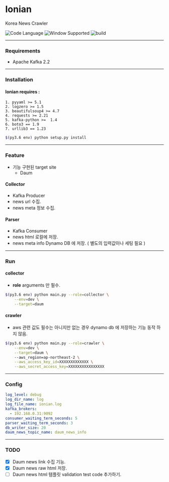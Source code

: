 
# **Ionian**
Korea News Crawler

![Code Language](https://img.shields.io/badge/python-3.6-blue.svg) ![Window Supported](https://img.shields.io/badge/windows-not%20supported-red.svg) ![build](https://img.shields.io/circleci/token/YOURTOKEN/project/github/RedSparr0w/node-csgo-parser/master.svg)
   
---
### **Requirements**

- Apache Kafka 2.2

---
### **Installation**
    
#### Ionian requires :
    1. pyyaml >= 5.1
    2. logzero >= 1.5
    3. beautifulsoup4 >= 4.7
    4. requests >= 2.21
    5. kafka-python >=  1.4
    6. boto3 == 1.9
    7. urllib3 == 1.23
   
 ```bash
$(py3.6 env) python setup.py install 
``` 
---
### **Feature**
- 기능 구현된 target site
    - Daum
    
#### Collector
- Kafka Producer
- news url 수집.
- news meta 정보 수집.

#### Parser
- Kafka Consumer
- news html 로컬에 저장.
- news meta info Dynamo DB 에 저장. 
  ( 별도의 입력값이나 세팅 필요 )    

---
### **Run**
#### collector
- **role** arguments 만 필수.
```bash
$(py3.6 env) python main.py --role=collector \
    --env=dev \
    --target=daum
```

#### crawler
- aws 관련 값도 필수는 아니지만 없는 경우 dynamo db 에 저장하는 기능 동작 하지 않음.
```bash
$(py3.6 env) python main.py --role=crawler \
    --env=dev \
    --target=daum \ 
    --aws_region=ap-northeast-2 \
    --aws_access_key_id=XXXXXXXXXXXXX \
    --aws_secret_access_key=XXXXXXXXXXXXXXXX
```
---
### **Config**
```yaml
log_level: debug
log_dir_name: log
log_file_name: ionian.log
kafka_brokers:
  - 192.168.0.31:9092
consumer_waiting_term_seconds: 5
parser_waiting_term_seconds: 3
db_writer_size: 20
daum_news_topic_name: daum_news_info
```
---
 
### **TODO**
- [X] Daum news link 수집 기능.
- [X] Daum news raw html 저장.
- [ ] Daum news html 템플릿 validation test code 추가하기.